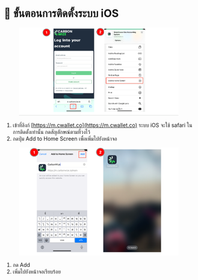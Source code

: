 # 📝 ขั้นตอนการติดตั้งระบบ iOS

<figure><img src="../.gitbook/assets/image (4).png" alt=""><figcaption></figcaption></figure>

1. เข้าที่ลิงก์ [https://m.cwallet.co](https://m.cwallet.co) ระบบ iOS จะใช้ safari ในการติดตั้งเท่านั้น กดสัญลักษณ์ตามที่วงไว้
2. กดปุ่ม Add to Home Screen เพื่อเพิ่มไปยังหน้าจอ



<figure><img src="../.gitbook/assets/image (102).png" alt=""><figcaption></figcaption></figure>

1. กด Add
2. เพิ่มไปยังหน้าจอเรียบร้อย

